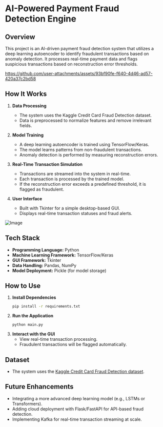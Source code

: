 # AI-Powered Payment Fraud Detection Engine  

## Overview  
This project is an AI-driven payment fraud detection system that utilizes a deep learning autoencoder to identify fraudulent transactions based on anomaly detection. It processes real-time payment data and flags suspicious transactions based on reconstruction error thresholds.  

https://github.com/user-attachments/assets/93bf90fe-f640-4d46-ad57-420a37c2bd58

## How It Works  
1. **Data Processing**  
   - The system uses the Kaggle Credit Card Fraud Detection dataset.  
   - Data is preprocessed to normalize features and remove irrelevant fields.  

2. **Model Training**  
   - A deep learning autoencoder is trained using TensorFlow/Keras.  
   - The model learns patterns from non-fraudulent transactions.  
   - Anomaly detection is performed by measuring reconstruction errors.  

3. **Real-Time Transaction Simulation**  
   - Transactions are streamed into the system in real-time.  
   - Each transaction is processed by the trained model.  
   - If the reconstruction error exceeds a predefined threshold, it is flagged as fraudulent.  

4. **User Interface**  
   - Built with Tkinter for a simple desktop-based GUI.  
   - Displays real-time transaction statuses and fraud alerts.

    
![Image](https://github.com/user-attachments/assets/e454ad09-53e6-48ec-8b59-f273f07db1c1)

## Tech Stack  
- **Programming Language:** Python  
- **Machine Learning Framework:** TensorFlow/Keras  
- **GUI Framework:** Tkinter  
- **Data Handling:** Pandas, NumPy  
- **Model Deployment:** Pickle (for model storage)  

## How to Use  
1. **Install Dependencies**  
   ```bash
   pip install -r requirements.txt
   ```  
2. **Run the Application**  
   ```bash
   python main.py
   ```  
3. **Interact with the GUI**  
   - View real-time transaction processing.  
   - Fraudulent transactions will be flagged automatically.  

## Dataset  
- The system uses the [Kaggle Credit Card Fraud Detection dataset](https://www.kaggle.com/mlg-ulb/creditcardfraud).  

## Future Enhancements  
- Integrating a more advanced deep learning model (e.g., LSTMs or Transformers).  
- Adding cloud deployment with Flask/FastAPI for API-based fraud detection.  
- Implementing Kafka for real-time transaction streaming at scale.  

